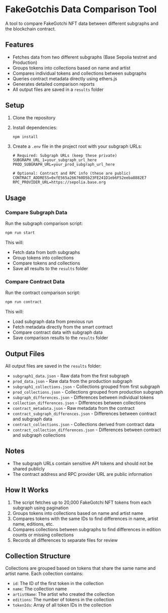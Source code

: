 # FakeGotchis Data Comparison Tool

A tool to compare FakeGotchi NFT data between different subgraphs and the blockchain contract.

## Features

- Fetches data from two different subgraphs (Base Sepolia testnet and Production)
- Groups tokens into collections based on name and artist
- Compares individual tokens and collections between subgraphs
- Queries contract metadata directly using ethers.js
- Generates detailed comparison reports
- All output files are saved in a `results` folder

## Setup

1. Clone the repository
2. Install dependencies:

   ```bash
   npm install
   ```

3. Create a `.env` file in the project root with your subgraph URLs:

   ```
   # Required: Subgraph URLs (keep these private)
   SUBGRAPH_URL_1=your_subgraph_url_here
   PROD_SUBGRAPH_URL=your_prod_subgraph_url_here

   # Optional: Contract and RPC info (these are public)
   CONTRACT_ADDRESS=0xfE565a266760D5b23FE241D1eb6F52eeba8882E7
   RPC_PROVIDER_URL=https://sepolia.base.org
   ```

## Usage

### Compare Subgraph Data

Run the subgraph comparison script:

```bash
npm run start
```

This will:

- Fetch data from both subgraphs
- Group tokens into collections
- Compare tokens and collections
- Save all results to the `results` folder

### Compare Contract Data

Run the contract comparison script:

```bash
npm run contract
```

This will:

- Load subgraph data from previous run
- Fetch metadata directly from the smart contract
- Compare contract data with subgraph data
- Save comparison results to the `results` folder

## Output Files

All output files are saved in the `results` folder:

- `subgraph1_data.json` - Raw data from the first subgraph
- `prod_data.json` - Raw data from the production subgraph
- `subgraph1_collections.json` - Collections grouped from first subgraph
- `prod_collections.json` - Collections grouped from production subgraph
- `subgraph_differences.json` - Differences between individual tokens
- `collection_differences.json` - Differences between collections
- `contract_metadata.json` - Raw metadata from the contract
- `contract_subgraph_differences.json` - Differences between contract and subgraph data
- `contract_collections.json` - Collections derived from contract data
- `contract_collection_differences.json` - Differences between contract and subgraph collections

## Notes

- The subgraph URLs contain sensitive API tokens and should not be shared publicly
- The contract address and RPC provider URL are public information

## How It Works

1. The script fetches up to 20,000 FakeGotchi NFT tokens from each subgraph using pagination
2. Groups tokens into collections based on name and artist name
3. Compares tokens with the same IDs to find differences in name, artist name, editions, etc.
4. Compares collections between subgraphs to find differences in edition counts or missing collections
5. Records all differences to separate files for review

## Collection Structure

Collections are grouped based on tokens that share the same name and artist name. Each collection contains:

- `id`: The ID of the first token in the collection
- `name`: The collection name
- `artistName`: The artist who created the collection
- `editions`: The number of tokens in the collection
- `tokenIds`: Array of all token IDs in the collection
